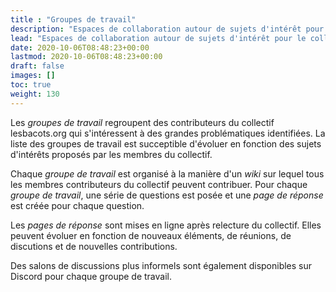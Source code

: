 ```yaml
---
title : "Groupes de travail"
description: "Espaces de collaboration autour de sujets d'intérêt pour le collectif"
lead: "Espaces de collaboration autour de sujets d'intérêt pour le collectif"
date: 2020-10-06T08:48:23+00:00
lastmod: 2020-10-06T08:48:23+00:00
draft: false
images: []
toc: true
weight: 130
---
```


Les *groupes de travail* regroupent des contributeurs du collectif lesbacots.org qui s'intéressent à des grandes problématiques identifiées.
La liste des groupes de travail est succeptible d'évoluer en fonction des sujets d'intérêts proposés par les membres du collectif.

Chaque *groupe de travail* est organisé à la manière d'un *wiki* sur lequel tous les membres contributeurs du collectif peuvent contribuer.
Pour chaque *groupe de travail*, une série de questions est posée et une *page de réponse* est créée pour chaque question.

Les *pages de réponse* sont mises en ligne après relecture du collectif.
Elles peuvent évoluer en fonction de nouveaux éléments, de réunions, de discutions et de nouvelles contributions.

Des salons de discussions plus informels sont également disponibles sur Discord pour chaque groupe de travail.
